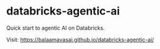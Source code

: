 # databricks-agentic-ai
Quick start to agentic AI on Databricks.

Visit: https://balaamavasai.github.io/databricks-agentic-ai/
